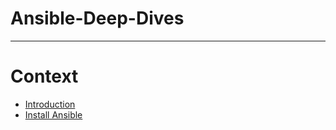 # Ansible-Deep-Dives

---
# Context
* [Introduction](./Introduction.md)
* [Install Ansible](./Install_Ansible.md)